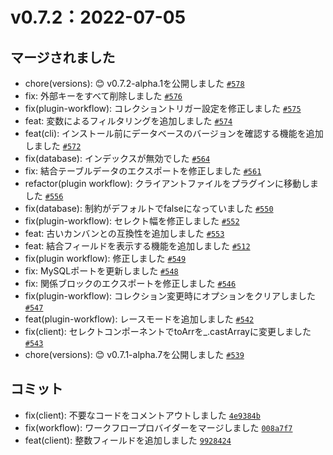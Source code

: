 # v0.7.2：2022-07-05

## マージされました

- chore(versions): 😊 v0.7.2-alpha.1を公開しました [`#578`](https://github.com/nocobase/nocobase/pull/578)
- fix: 外部キーをすべて削除しました [`#576`](https://github.com/nocobase/nocobase/pull/576)
- fix(plugin-workflow): コレクショントリガー設定を修正しました [`#575`](https://github.com/nocobase/nocobase/pull/575)
- feat: 変数によるフィルタリングを追加しました [`#574`](https://github.com/nocobase/nocobase/pull/574)
- feat(cli): インストール前にデータベースのバージョンを確認する機能を追加しました [`#572`](https://github.com/nocobase/nocobase/pull/572)
- fix(database): インデックスが無効でした [`#564`](https://github.com/nocobase/nocobase/pull/564)
- fix: 結合テーブルデータのエクスポートを修正しました [`#561`](https://github.com/nocobase/nocobase/pull/561)
- refactor(plugin workflow): クライアントファイルをプラグインに移動しました [`#556`](https://github.com/nocobase/nocobase/pull/556)
- fix(database): 制約がデフォルトでfalseになっていました [`#550`](https://github.com/nocobase/nocobase/pull/550)
- fix(plugin-workflow): セレクト幅を修正しました [`#552`](https://github.com/nocobase/nocobase/pull/552)
- feat: 古いカンバンとの互換性を追加しました [`#553`](https://github.com/nocobase/nocobase/pull/553)
- feat: 結合フィールドを表示する機能を追加しました [`#512`](https://github.com/nocobase/nocobase/pull/512)
- fix(plugin workflow): 修正しました [`#549`](https://github.com/nocobase/nocobase/pull/549)
- fix: MySQLポートを更新しました [`#548`](https://github.com/nocobase/nocobase/pull/548)
- fix: 関係ブロックのエクスポートを修正しました [`#546`](https://github.com/nocobase/nocobase/pull/546)
- fix(plugin-workflow): コレクション変更時にオプションをクリアしました [`#547`](https://github.com/nocobase/nocobase/pull/547)
- feat(plugin-workflow): レースモードを追加しました [`#542`](https://github.com/nocobase/nocobase/pull/542)
- fix(client): セレクトコンポーネントでtoArrを\_.castArrayに変更しました [`#543`](https://github.com/nocobase/nocobase/pull/543)
- chore(versions): 😊 v0.7.1-alpha.7を公開しました [`#539`](https://github.com/nocobase/nocobase/pull/539)

## コミット

- fix(client): 不要なコードをコメントアウトしました [`4e9384b`](https://github.com/nocobase/nocobase/commit/4e9384bce27676a3cc1ce8d8fd08f5611cffbe5a)
- fix(workflow): ワークフロープロバイダーをマージしました [`008a7f7`](https://github.com/nocobase/nocobase/commit/008a7f7f3351bdedf01b4490d1658edeacc95a16)
- feat(client): 整数フィールドを追加しました [`9928424`](https://github.com/nocobase/nocobase/commit/9928424f5a163fe4edd7cfd60f349ca65b47c9bf)

